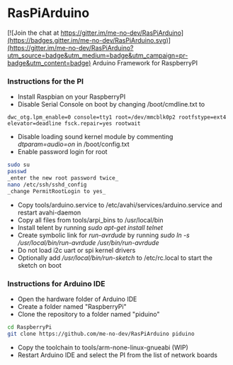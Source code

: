 # RasPiArduino

[![Join the chat at https://gitter.im/me-no-dev/RasPiArduino](https://badges.gitter.im/me-no-dev/RasPiArduino.svg)](https://gitter.im/me-no-dev/RasPiArduino?utm_source=badge&utm_medium=badge&utm_campaign=pr-badge&utm_content=badge)
Arduino Framework for RaspberryPI


### Instructions for the PI
* Install Raspbian on your RaspberryPI
* Disable Serial Console on boot by changing /boot/cmdline.txt to
```
dwc_otg.lpm_enable=0 console=tty1 root=/dev/mmcblk0p2 rootfstype=ext4 elevator=deadline fsck.repair=yes rootwait
```

* Disable loading sound kernel module by commenting _dtparam=audio=on_ in /boot/config.txt
* Enable password login for root
```bash
sudo su
passwd
_enter the new root password twice_
nano /etc/ssh/sshd_config
_change PermitRootLogin to yes_
```
* Copy tools/arduino.service to /etc/avahi/services/arduino.service and restart avahi-daemon
* Copy all files from tools/arpi_bins to /usr/local/bin
* Install telent by running _sudo apt-get install telnet_
* Create symbolic link for _run-avrdude_ by running _sudo ln -s /usr/local/bin/run-avrdude /usr/bin/run-avrdude_
* Do not load i2c uart or spi kernel drivers
* Optionally add _/usr/local/bin/run-sketch_ to /etc/rc.local to start the sketch on boot

### Instructions for Arduino IDE
* Open the hardware folder of Arduino IDE
* Create a folder named "RaspberryPi"
* Clone the repository to a folder named "piduino"
```bash
cd RaspberryPi
git clone https://github.com/me-no-dev/RasPiArduino piduino
```
* Copy the toolchain to tools/arm-none-linux-gnueabi (WIP)
* Restart Arduino IDE and select the PI from the list of network boards

